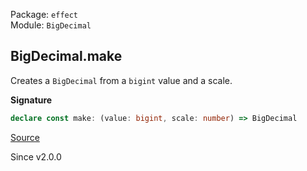 Package: `effect`<br />
Module: `BigDecimal`<br />

## BigDecimal.make

Creates a `BigDecimal` from a `bigint` value and a scale.

**Signature**

```ts
declare const make: (value: bigint, scale: number) => BigDecimal
```

[Source](https://github.com/Effect-TS/effect/tree/main/packages/effect/src/BigDecimal.ts#L103)

Since v2.0.0